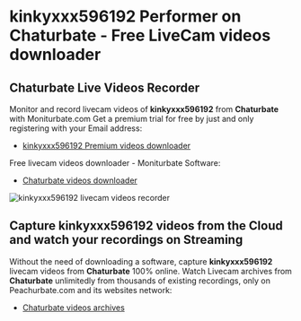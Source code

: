 # kinkyxxx596192 Performer on Chaturbate - Free LiveCam videos downloader

## Chaturbate Live Videos Recorder

Monitor and record livecam videos of **kinkyxxx596192** from **Chaturbate** with Moniturbate.com
Get a premium trial for free by just and only registering with your Email address:
* [kinkyxxx596192 Premium videos downloader](https://moniturbate.com/request-demo-licence-key.html)

Free livecam videos downloader - Moniturbate Software:
* [Chaturbate videos downloader](https://moniturbate.com/moniturbate-download-software.html)

![kinkyxxx596192 livecam videos recorder](https://peachurnet.com/templates/moniturbate-software.png)


## Capture kinkyxxx596192 videos from the Cloud and watch your recordings on Streaming

Without the need of downloading a software, capture **kinkyxxx596192** livecam videos from **Chaturbate** 100% online.
Watch Livecam archives from **Chaturbate** unlimitedly from thousands of existing recordings, only on Peachurbate.com and its websites network:
* [Chaturbate videos archives](https://peachurnet.com/)